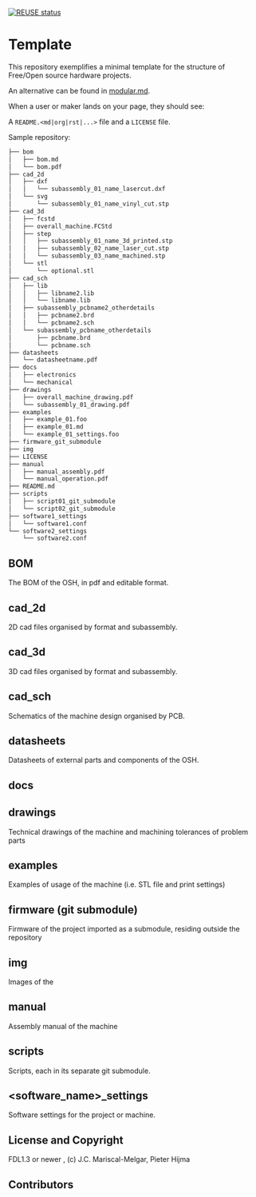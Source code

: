 <!--
SPDX-FileCopyrightText: 2022 J.C. Mariscal <jc0x0b@gmail.com>
SPDX-License-Identifier: CC-BY-SA-4.0
-->

[![REUSE status](
    https://api.reuse.software/badge/gitlab.fabcity.hamburg/software/wp4-os-tools/task-1-automated-documentation/template-osh-repo-structure-minimal)](
    https://api.reuse.software/info/gitlab.fabcity.hamburg/software/wp4-os-tools/task-1-automated-documentation/template-osh-repo-structure-minimal)

# Template

This repository exemplifies a minimal template for the structure of Free/Open
source hardware projects.

An alternative can be found in [modular.md](modular.md).

When a user or maker lands on your page, they should see:

A `README.<md|org|rst|...>` file and a `LICENSE` file.

Sample repository:

```sh
├── bom
│   ├── bom.md
│   └── bom.pdf
├── cad_2d
│   ├── dxf
│   │   └── subassembly_01_name_lasercut.dxf
│   └── svg
│       └── subassembly_01_name_vinyl_cut.stp
├── cad_3d
│   ├── fcstd
│   ├── overall_machine.FCStd
│   ├── step
│   │   ├── subassembly_01_name_3d_printed.stp
│   │   ├── subassembly_02_name_laser_cut.stp
│   │   └── subassembly_03_name_machined.stp
│   └── stl
│       └── optional.stl
├── cad_sch
│   ├── lib
│   │   ├── libname2.lib
│   │   └── libname.lib
│   ├── subassembly_pcbname2_otherdetails
│   │   ├── pcbname2.brd
│   │   └── pcbname2.sch
│   └── subassembly_pcbname_otherdetails
│       ├── pcbname.brd
│       └── pcbname.sch
├── datasheets
│   └── datasheetname.pdf
├── docs
│   ├── electronics
│   └── mechanical
├── drawings
│   ├── overall_machine_drawing.pdf
│   └── subassembly_01_drawing.pdf
├── examples
│   ├── example_01.foo
│   ├── example_01.md
│   └── example_01_settings.foo
├── firmware_git_submodule
├── img
├── LICENSE
├── manual
│   ├── manual_assembly.pdf
│   └── manual_operation.pdf
├── README.md
├── scripts
│   ├── script01_git_submodule
│   └── script02_git_submodule
├── software1_settings
│   └── software1.conf
└── software2_settings
    └── software2.conf
```

## BOM

The BOM of the OSH, in pdf and editable format.

## cad_2d

2D cad files organised by format and subassembly.
## cad_3d

3D cad files organised by format and subassembly.

## cad_sch

Schematics of the machine design organised by PCB.

## datasheets

Datasheets of external parts and components of the OSH.

## docs

## drawings

Technical drawings of the machine and machining tolerances of problem parts

## examples

Examples of usage of the machine (i.e. STL file and print settings)

## firmware (git submodule)

Firmware of the project imported as a submodule, residing outside the repository

## img

Images of the

## manual

Assembly manual of the machine

## scripts

Scripts, each in its separate git submodule.

## <software_name>_settings

Software settings for the project or machine.

## License and Copyright

FDL1.3 or newer , (c) J.C. Mariscal-Melgar, Pieter Hijma

## Contributors
